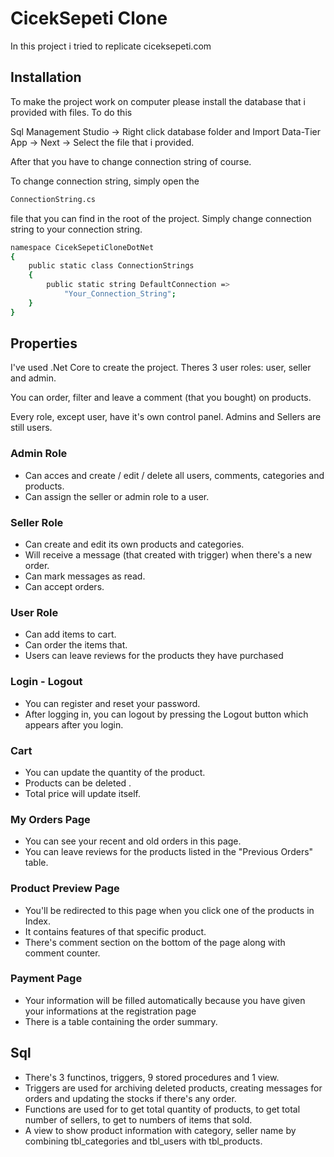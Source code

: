 # CicekSepeti Clone

In this project i tried to replicate ciceksepeti.com


## Installation

To make the project work on computer please install the database that i provided with files. To do this 

Sql Management Studio -> Right click database folder and Import Data-Tier App -> Next -> Select the file that i provided.

After that you have to change connection string of course.

To change connection string, simply open the 

```bash
ConnectionString.cs
```
file that you can find in the root of the project. Simply change connection string to your connection string.

```bash
namespace CicekSepetiCloneDotNet
{
    public static class ConnectionStrings
    {
        public static string DefaultConnection =>
            "Your_Connection_String";
    }
}
```

## Properties

I've used .Net Core to create the project. Theres 3 user roles: user, seller and admin.

You can order, filter and leave a comment (that you bought) on products. 

Every role, except user, have it's own control panel. Admins and Sellers are still users. 

### Admin Role

* Can acces and create / edit / delete all users, comments, categories and products.
* Can assign the seller or admin role to a user.

### Seller Role
* Can create and edit its own products and categories. 
* Will receive a message (that created with trigger) when there's a new order.
* Can mark messages as read.
* Can accept orders.

### User Role
* Can add items to cart.
* Can order the items that.
* Users can leave reviews for the products they have purchased

### Login - Logout
* You can register and reset your password.
* After logging in, you can logout by pressing the Logout button which appears after you login.

### Cart
* You can update the quantity of the product.
* Products can be deleted .
* Total price will update itself.

### My Orders Page

* You can see your recent and old orders in this page.
* You can leave reviews for the products listed in the "Previous Orders" table.
### Product Preview Page
* You'll be redirected to this page when you click one of the products in Index.
* It contains features of that specific product.
* There's comment section on the bottom of the page along with comment counter.
### Payment Page
* Your information will be filled automatically because you have given your informations at the registration page
* There is a table containing the order summary.

## Sql
* There's 3 functinos, triggers, 9 stored procedures and 1 view.
* Triggers are used for archiving deleted products, creating messages for orders and updating the stocks if there's any order.
* Functions are used for to get total quantity of products, to get total number of sellers, to get to numbers of items that sold.
* A view to show product information with category, seller name by combining tbl_categories and tbl_users with tbl_products.
